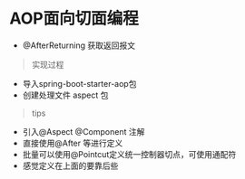 # AOP面向切面编程

- @AfterReturning 获取返回报文


> 实现过程

- 导入spring-boot-starter-aop包
- 创建处理文件 aspect 包


> tips

- 引入@Aspect @Component 注解
- 直接使用@After 等进行定义
- 批量可以使用@Pointcut定义统一控制器切点，可使用通配符
- 感觉定义在上面的要靠后些